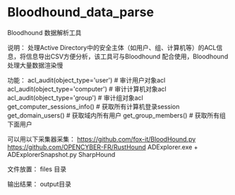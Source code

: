 # Bloodhound_data_parse
Bloodhound 数据解析工具

说明：
处理Active Directory中的安全主体（如用户、组、计算机等）的ACL信息，将信息导出CSV方便分析，该工具可与Bloodhound 配合使用，Bloodhound处理大量数据渲染慢

功能：
acl_audit(object_type='user')  # 审计用户对象acl
acl_audit(object_type='computer') # 审计计算机对象acl
acl_audit(object_type='group') #  审计组对象acl
get_computer_sessions_info()  # 获取所有计算机登录session
get_domain_users() # 获取域内所有用户
get_group_members() # 获取所有组下面用户


可以用以下采集器采集：
https://github.com/fox-it/BloodHound.py
https://github.com/OPENCYBER-FR/RustHound
ADExplorer.exe +  ADExplorerSnapshot.py 
SharpHound 

文件放置：
files 目录

输出结果：
output目录
